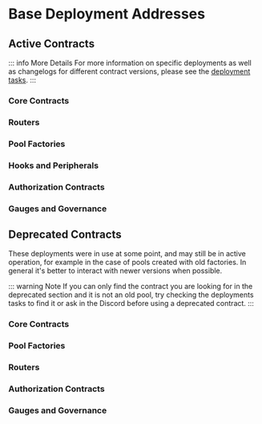 # Base Deployment Addresses

## Active Contracts

::: info More Details
For more information on specific deployments as well as changelogs for different contract versions, please see the [deployment tasks](https://github.com/balancer/balancer-deployments/tree/master/v3/tasks).
:::

### Core Contracts

<DeploymentAddresses chain="base" :active="true" group="core" />

### Routers

<DeploymentAddresses chain="base" :active="true" group="routers" />

### Pool Factories

<DeploymentAddresses chain="base" :active="true" group="poolfactory" />

### Hooks and Peripherals

<DeploymentAddresses chain="base" :active="true" group="hooksAndPeripherals" />

### Authorization Contracts

<DeploymentAddresses chain="base" :active="true" group="authorizations" />

### Gauges and Governance

<DeploymentAddresses chain="base" :active="true" group="gaugesgovernance" />

## Deprecated Contracts

These deployments were in use at some point, and may still be in active operation, for example in the case of pools created with old factories. In general it's better to interact with newer versions when possible.

::: warning Note
If you can only find the contract you are looking for in the deprecated section and it is not an old pool, try checking the deployments tasks to find it or ask in the Discord before using a deprecated contract.
:::

### Core Contracts

<DeploymentAddresses chain="base" :active="false" group="core" />

### Pool Factories

<DeploymentAddresses chain="base" :active="false" group="poolfactory" />

### Routers

<DeploymentAddresses chain="arbitrum" :active="false" group="routers" />

### Authorization Contracts

<DeploymentAddresses chain="base" :active="false" group="authorizations" />

### Gauges and Governance

<DeploymentAddresses chain="base" :active="false" group="gaugesgovernance" />

